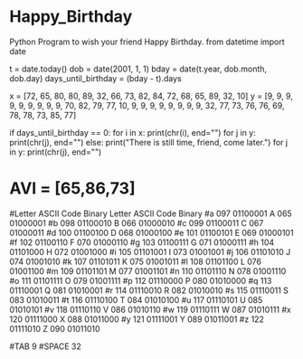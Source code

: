 # Happy_Birthday
Python Program to wish your friend Happy Birthday.
from datetime import date

t = date.today()
dob = date(2001, 1, 1)
bday = date(t.year, dob.month, dob.day)
days_until_birthday = (bday - t).days

x = [72, 65, 80, 80, 89, 32, 66, 73, 82, 84, 72, 68, 65, 89, 32, 10]
y = [9, 9, 9, 9, 9, 9, 9, 9, 9, 70, 82, 79, 77, 10, 9, 9, 9, 9, 9, 9, 9, 9, 32, 77, 73, 76, 76, 69, 78, 78, 73, 85, 77]

if days_until_birthday == 0:
    for i in x:
        print(chr(i), end="")
    for j in y:
        print(chr(j), end="")
else:
    print("There is still time, friend, come later.")
    for j in y:
        print(chr(j), end="")

        
# AVI = [65,86,73]



#Letter	ASCII Code	Binary	Letter	ASCII Code	Binary
#a	097	01100001	A	065	01000001
#b	098	01100010	B	066	01000010
#c	099	01100011	C	067	01000011
#d	100	01100100	D	068	01000100
#e	101	01100101	E	069	01000101
#f	102	01100110	F	070	01000110
#g	103	01100111	G	071	01000111
#h	104	01101000	H	072	01001000
#i	105	01101001	I	073	01001001
#j	106	01101010	J	074	01001010
#k	107	01101011	K	075	01001011
#l	108	01101100	L	076	01001100
#m	109	01101101	M	077	01001101
#n	110	01101110	N	078	01001110
#o	111	01101111	O	079	01001111
#p	112	01110000	P	080	01010000
#q	113	01110001	Q	081	01010001
#r	114	01110010	R	082	01010010
#s	115	01110011	S	083	01010011
#t	116	01110100	T	084	01010100
#u	117	01110101	U	085	01010101
#v	118	01110110	V	086	01010110
#w	119	01110111	W	087	01010111
#x	120	01111000	X	088	01011000
#y	121	01111001	Y	089	01011001
#z	122	01111010	Z	090	01011010

#TAB 9
#SPACE 32

